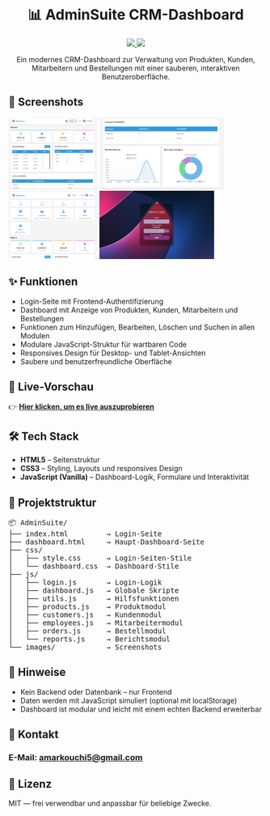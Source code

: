<h1 align="center">📊 AdminSuite CRM-Dashboard</h1>
<p align="center">
  <a href="https://amarko-med.github.io/AdminSuite/">
    <img src="https://img.shields.io/badge/Live%20Preview-Hier%20klicken-purple?style=for-the-badge">
  </a>
  <a href="https://github.com/amarko-med">
    <img src="https://img.shields.io/badge/Von-MED%20Amarko-blueviolet?style=for-the-badge">
  </a>
</p>

<p align="center">
  Ein modernes CRM-Dashboard zur Verwaltung von Produkten, Kunden, Mitarbeitern und Bestellungen mit einer sauberen, interaktiven Benutzeroberfläche.
</p>

<h2>📸 Screenshots</h2>

<p>
  <img src="Images/Screenshot%202025-10-25%20151948.png" alt="1" width="35%">
  <img src="Images/Screenshot%202025-10-25%20151910.png" alt="2" width="49%">
  <img src="Images/Screenshot%202025-10-25%20151800.png" alt="3" width="35%">
  <img src="Images/Screenshot%202025-10-25%20151706.png" alt="4" width="45%">

</p>


<h2>✨ Funktionen</h2>
<ul>
  <li>Login-Seite mit Frontend-Authentifizierung</li>
  <li>Dashboard mit Anzeige von Produkten, Kunden, Mitarbeitern und Bestellungen</li>
  <li>Funktionen zum Hinzufügen, Bearbeiten, Löschen und Suchen in allen Modulen</li>
  <li>Modulare JavaScript-Struktur für wartbaren Code</li>
  <li>Responsives Design für Desktop- und Tablet-Ansichten</li>
  <li>Saubere und benutzerfreundliche Oberfläche</li>
</ul>

<h2>🔗 Live-Vorschau</h2>
<p> 👉 <a href="https://amarko-med.github.io/AdminSuite/" target="_blank"><strong>Hier klicken, um es live auszuprobieren</strong></a> </p>

<h2>🛠️ Tech Stack</h2>
<ul>
  <li><strong>HTML5</strong> – Seitenstruktur</li>
  <li><strong>CSS3</strong> – Styling, Layouts und responsives Design</li>
  <li><strong>JavaScript (Vanilla)</strong> – Dashboard-Logik, Formulare und Interaktivität</li>
</ul>

<h2>📁 Projektstruktur</h2>
<pre>
📦 AdminSuite/
├── index.html         → Login-Seite
├── dashboard.html     → Haupt-Dashboard-Seite
├── css/
│   ├── style.css      → Login-Seiten-Stile
│   └── dashboard.css  → Dashboard-Stile
├── js/
│   ├── login.js       → Login-Logik
│   ├── dashboard.js   → Globale Skripte
│   ├── utils.js       → Hilfsfunktionen
│   ├── products.js    → Produktmodul
│   ├── customers.js   → Kundenmodul
│   ├── employees.js   → Mitarbeitermodul
│   ├── orders.js      → Bestellmodul
│   └── reports.js     → Berichtsmodul
└── images/            → Screenshots
</pre>

<h2>📌 Hinweise</h2>
<ul>
  <li>Kein Backend oder Datenbank – nur Frontend</li>
  <li>Daten werden mit JavaScript simuliert (optional mit localStorage)</li>
  <li>Dashboard ist modular und leicht mit einem echten Backend erweiterbar</li>
</ul>

## 📩 Kontakt

###  E-Mail: [amarkouchi5@gmail.com](mailto:amarkouchi5@gmail.com)

<h2>📃 Lizenz</h2>
<p>MIT — frei verwendbar und anpassbar für beliebige Zwecke.</p>

